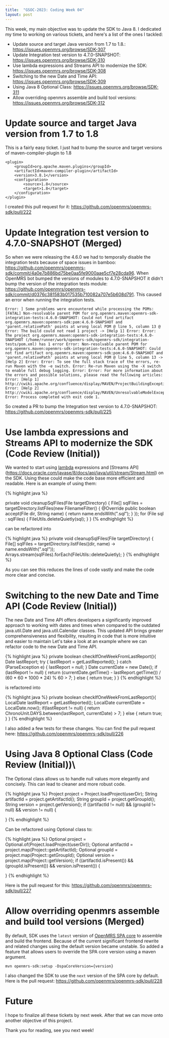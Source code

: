 ```yaml
---
title:  "GSOC-2023: Coding Week 04"
layout: post
---
```

This week, my main objective was to update the SDK to Java 8. I dedicated my time to working on various tickets, and here's a list of the ones I tackled:








* Update source and target Java version from 1.7 to 1.8.: https://issues.openmrs.org/browse/SDK-307
* Update Integration test version to 4.7.0-SNAPSHOT: https://issues.openmrs.org/browse/SDK-310
* Use lambda expressions and Streams API to modernize the SDK: https://issues.openmrs.org/browse/SDK-308
* Switching to the new Date and Time API: https://issues.openmrs.org/browse/SDK-309
* Using Java 8 Optional Class: https://issues.openmrs.org/browse/SDK-311
* Allow overriding openmrs assemble and build tool versions: https://issues.openmrs.org/browse/SDK-312

# Update source and target Java version from 1.7 to 1.8

This is a fairly easy ticket. I just had to bump the source and target versions of maven-compiler-plugin to 1.8

````
<plugin>
    <groupId>org.apache.maven.plugins</groupId>
    <artifactId>maven-compiler-plugin</artifactId>
    <version>3.8.1</version>
    <configuration>
        <source>1.8</source>
        <target>1.8</target>
    </configuration>
</plugin>
````

I created this pull request for it: https://github.com/openmrs/openmrs-sdk/pull/222

# Update Integration test version to 4.7.0-SNAPSHOT (Merged)

So when we were releasing the 4.6.0 we had to temporally disable the integration tests because of space issues in bamboo: https://github.com/openmrs/openmrs-sdk/commit/4a0e7b886bd75be0aa5fe9000aae5cf7e28cda96.
When OpenMRS bot bumped the versions of modules to 4.7.0-SNAPSHOT it didn't bump the version of the integration tests module: https://github.com/openmrs/openmrs-sdk/commit/d0376c381583b017535b710082a707e5b608d791.
This caused an error when running the integration tests.

````
Error: ] Some problems were encountered while processing the POMs: [FATAL] Non-resolvable parent POM for org.openmrs.maven:openmrs-sdk-integration-tests:4.6.0-SNAPSHOT: Could not find artifact org.openmrs.maven:openmrs-sdk:pom:4.6.0-SNAPSHOT and 'parent.relativePath' points at wrong local POM @ line 5, column 13 @ Error: The build could not read 1 project -> [Help 1] Error: Error: The project org.openmrs.maven:openmrs-sdk-integration-tests:4.6.0-SNAPSHOT (/home/runner/work/openmrs-sdk/openmrs-sdk/integration-tests/pom.xml) has 1 error Error: Non-resolvable parent POM for org.openmrs.maven:openmrs-sdk-integration-tests:4.6.0-SNAPSHOT: Could not find artifact org.openmrs.maven:openmrs-sdk:pom:4.6.0-SNAPSHOT and 'parent.relativePath' points at wrong local POM @ line 5, column 13 -> [Help 2] Error: Error: To see the full stack trace of the errors, re-run Maven with the -e switch. Error: Re-run Maven using the -X switch to enable full debug logging. Error: Error: For more information about the errors and possible solutions, please read the following articles: Error: [Help 1] http://cwiki.apache.org/confluence/display/MAVEN/ProjectBuildingException Error: [Help 2] http://cwiki.apache.org/confluence/display/MAVEN/UnresolvableModelException Error: Process completed with exit code 1.  
````

So created a PR to bump the Integration test version to 4.7.0-SNAPSHOT:  https://github.com/openmrs/openmrs-sdk/pull/225

# Use lambda expressions and Streams API to modernize the SDK (Code Review (Initial))

We wanted to start using [lambda](https://docs.oracle.com/javase/tutorial/java/javaOO/lambdaexpressions.html) expressions and [Streams API] (https://docs.oracle.com/javase/8/docs/api/java/util/stream/Stream.html) on the SDK.
Using these could make the code base more efficient and readable. Here is an example of using them:

{% highlight java %}

private void cleanupSqlFiles(File targetDirectory) {
    File[] sqlFiles = targetDirectory.listFiles(new FilenameFilter() {
			@Override
			public boolean accept(File dir, String name) {
				return name.endsWith(".sql");
			}
		});
    for (File sql : sqlFiles) {
        FileUtils.deleteQuietly(sql);
    }
}
{% endhighlight %}

can be refactored into

{% highlight java %}
private void cleanupSqlFiles(File targetDirectory) {
	File[] sqlFiles = targetDirectory.listFiles((dir, name) -> name.endsWith(".sql"));
	Arrays.stream(sqlFiles).forEach(FileUtils::deleteQuietly);
}
{% endhighlight %}

As you can see this reduces the lines of code vastly and make the code more clear and concise.

# Switching to the new Date and Time API (Code Review (Initial))

The new Date and Time API offers developers a significantly improved approach to working with dates and times when compared to the outdated java.util.Date and java.util.Calendar classes. This updated API brings greater comprehensiveness and flexibility, resulting in code that is more intuitive and easier to maintain
Let's take a look at an example where we can refactor code to the new Date and Time API.

{% highlight java %}
private boolean checkIfOneWeekFromLastReport(){
	Date lastReport;
	try {
		lastReport = getLastReported();
	} catch (ParseException e) {
	lastReport = null;
	}
	Date currentDate = new Date();
	if (lastReport != null) {
		return  (currentDate.getTime() - lastReport.getTime()) / (60 * 60 * 1000 * 24) % 60 > 7;
	}
	else {
	return true;
	}
}
{% endhighlight %}

is refactored into

{% highlight java %}
private boolean checkIfOneWeekFromLastReport(){
	LocalDate lastReport = getLastReported();
	LocalDate currentDate = LocalDate.now();
	if(lastReport != null) {
		return ChronoUnit.DAYS.between(lastReport, currentDate) > 7;
	}
	else {
	return true;
	}
}
{% endhighlight %}

I also added a few tests for these changes. You can find the pull request here: https://github.com/openmrs/openmrs-sdk/pull/226

# Using Java 8 Optional Class (Code Review (Initial))\

The Optional class allows us to handle null values more elegantly and concisely. This can lead to cleaner and more robust code.

{% highlight java %}
Project project = Project.loadProject(userDir);
String artifactId = project.getArtifactId();
String groupId = project.getGroupId();
String version = project.getVersion();
if ((artifactId != null) && (groupId != null) && version != null) {

}
{% endhighlight %}

Can be refactored using Optional class to:

{% highlight java %}
Optional<Project> project = Optional.of(Project.loadProject(userDir));
Optional<String> artifactId = project.map(Project::getArtifactId);
Optional<String> groupId = project.map(Project::getGroupId);
Optional<String> version = project.map(Project::getVersion);
if ((artifactId.isPresent()) && (groupId.isPresent()) && version.isPresent()) {

}
{% endhighlight %}

Here is the pull request for this: https://github.com/openmrs/openmrs-sdk/pull/227

# Allow overriding openmrs assemble and build tool versions (Merged)

By default, SDK uses the `latest` version of [OpenMRS SPA core](https://www.npmjs.com/package/openmrs) to assemble and build the frontend. Because of the current significant frontend rewrite and related changes
using the default version became unstable. So added a feature that allows users to override the SPA core version using a maven argument.

````
mvn openmrs-sdk:setup -DspaCoreVersion={version}
````

I also changed the SDK to use the `next` version of the SPA core by default. Here is the pull request: https://github.com/openmrs/openmrs-sdk/pull/228

# Future

I hope to finalize all these tickets by next week. After that we can move onto another objective of this project.

Thank you for reading, see you next week!




















